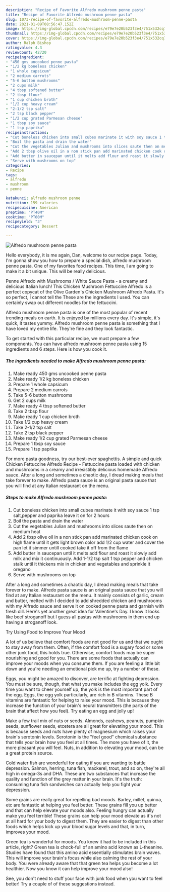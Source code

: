 ```yaml
---
description: "Recipe of Favorite Alfredo mushroom penne pasta"
title: "Recipe of Favorite Alfredo mushroom penne pasta"
slug: 1073-recipe-of-favorite-alfredo-mushroom-penne-pasta
date: 2021-01-09T08:56:47.152Z
image: https://img-global.cpcdn.com/recipes/e79e7e20b523f3e4/751x532cq70/alfredo-mushroom-penne-pasta-recipe-main-photo.jpg
thumbnail: https://img-global.cpcdn.com/recipes/e79e7e20b523f3e4/751x532cq70/alfredo-mushroom-penne-pasta-recipe-main-photo.jpg
cover: https://img-global.cpcdn.com/recipes/e79e7e20b523f3e4/751x532cq70/alfredo-mushroom-penne-pasta-recipe-main-photo.jpg
author: Ralph Bishop
ratingvalue: 4.3
reviewcount: 42720
recipeingredient:
- "450 gms uncooked penne pasta"
- "1/2 kg boneless chicken"
- "1 whole capsicum"
- "2 medium carrots"
- "5-6 button mushrooms"
- "2 cups milk"
- "4 tbsp softened butter"
- "2 tbsp flour"
- "1 cup chicken broth"
- "1/2 cup heavy cream"
- "2-1/2 tsp salt"
- "2 tsp black pepper"
- "1/2 cup grated Parmesan cheese"
- "1 tbsp soy sauce"
- "1 tsp paprika"
recipeinstructions:
- "Cut boneless chicken into small cubes marinate it with soy sauce 1 tsp salt,pepper and paprika leave it on for 2 hours"
- "Boil the pasta and drain the water"
- "Cut the vegetables Julian and mushrooms into slices saute then on medium heat"
- "Add 2 tbsp olive oil in a non stick pan add marinated chicken cook on high flame until it gets light brown color add 1/2 cup water and cover the pan let it simmer untill cooked take it off from the flame"
- "Add butter in saucepan until it melts add flour and roast it slowly add milk and mix it continuously. Add 1-1/2 tsp salt 1 tsp pepper and chicken stalk until it thickens mix in chicken and vegetables and sprinkle it oregano"
- "Serve with mushrooms on top"
categories:
- Recipe
tags:
- alfredo
- mushroom
- penne

katakunci: alfredo mushroom penne 
nutrition: 159 calories
recipecuisine: American
preptime: "PT40M"
cooktime: "PT60M"
recipeyield: "3"
recipecategory: Dessert

---
```



![Alfredo mushroom penne pasta](https://img-global.cpcdn.com/recipes/e79e7e20b523f3e4/751x532cq70/alfredo-mushroom-penne-pasta-recipe-main-photo.jpg)

Hello everybody, it is me again, Dan, welcome to our recipe page. Today, I'm gonna show you how to prepare a special dish, alfredo mushroom penne pasta. One of my favorites food recipes. This time, I am going to make it a bit unique. This will be really delicious.

Penne Alfredo with Mushrooms / White Sauce Pasta - a creamy and delicious Italian lunch! This Chicken Mushroom Fettuccine Alfredo is a perfect copycat of the Olive Garden&#39;s Chicken Mushroom Alfredo Pasta. It&#39;s so perfect, I cannot tell the These are the ingredients I used. You can certainly swap out different noodles for the fettuccini.

Alfredo mushroom penne pasta is one of the most popular of recent trending meals on earth. It is enjoyed by millions every day. It's simple, it's quick, it tastes yummy. Alfredo mushroom penne pasta is something that I have loved my entire life. They're fine and they look fantastic.


To get started with this particular recipe, we must prepare a few components. You can have alfredo mushroom penne pasta using 15 ingredients and 6 steps. Here is how you cook it.

<!--inarticleads1-->

##### The ingredients needed to make Alfredo mushroom penne pasta:

1. Make ready 450 gms uncooked penne pasta
1. Make ready 1/2 kg boneless chicken
1. Prepare 1 whole capsicum
1. Prepare 2 medium carrots
1. Take 5-6 button mushrooms
1. Get 2 cups milk
1. Make ready 4 tbsp softened butter
1. Take 2 tbsp flour
1. Make ready 1 cup chicken broth
1. Take 1/2 cup heavy cream
1. Take 2-1/2 tsp salt
1. Take 2 tsp black pepper
1. Make ready 1/2 cup grated Parmesan cheese
1. Prepare 1 tbsp soy sauce
1. Prepare 1 tsp paprika


For more pasta goodness, try our best-ever spaghettis. A simple and quick Chicken Fettuccine Alfredo Recipe - Fettuccine pasta loaded with chicken and mushrooms in a creamy and irresistibly delicious homemade Alfredo sauce. After a long and sometimes a chaotic day, I dread making meals that take forever to make. Alfredo pasta sauce is an original pasta sauce that you will find at any Italian restaurant on the menu. 

<!--inarticleads2-->

##### Steps to make Alfredo mushroom penne pasta:

1. Cut boneless chicken into small cubes marinate it with soy sauce 1 tsp salt,pepper and paprika leave it on for 2 hours
1. Boil the pasta and drain the water
1. Cut the vegetables Julian and mushrooms into slices saute then on medium heat
1. Add 2 tbsp olive oil in a non stick pan add marinated chicken cook on high flame until it gets light brown color add 1/2 cup water and cover the pan let it simmer untill cooked take it off from the flame
1. Add butter in saucepan until it melts add flour and roast it slowly add milk and mix it continuously. Add 1-1/2 tsp salt 1 tsp pepper and chicken stalk until it thickens mix in chicken and vegetables and sprinkle it oregano
1. Serve with mushrooms on top


After a long and sometimes a chaotic day, I dread making meals that take forever to make. Alfredo pasta sauce is an original pasta sauce that you will find at any Italian restaurant on the menu. It mainly consists of garlic, cream and butter, melted with I decided to add shredded chicken and mushrooms with my Alfredo sauce and serve it on cooked penne pasta and garnish with fresh dill. Here&#39;s yet another great idea for Valentine&#39;s Day. I know it looks like beef stroganoff but I guess all pastas with mushrooms in them end up having a stroganoff look. 

Try Using Food to Improve Your Mood


A lot of us believe that comfort foods are not good for us and that we ought to stay away from them. Often, if the comfort food is a sugary food or some other junk food, this holds true. Otherwise, comfort foods may be super nourishing and good for you. There are some foods that actually can improve your moods when you consume them. If you are feeling a little bit down and you're needing an emotional pick me up, try a number of these.

Eggs, you might be amazed to discover, are terrific at fighting depression. You must be sure, though, that what you make includes the egg yolk. Every time you want to cheer yourself up, the yolk is the most important part of the egg. Eggs, the egg yolk particularly, are rich in B vitamins. These B vitamins are fantastic for helping to raise your mood. This is because they increase the function of your brain's neural transmitters (the parts of the brain that affect how you feel). Try eating an egg and jolly up!

Make a few trail mix of nuts or seeds. Almonds, cashews, peanuts, pumpkin seeds, sunflower seeds, etcetera are all great for elevating your mood. This is because seeds and nuts have plenty of magnesium which raises your brain's serotonin levels. Serotonin is the "feel good" chemical substance that tells your brain how you feel at all times. The more you have of it, the more pleasant you will feel. Nuts, in addition to elevating your mood, can be a great protein source.

Cold water fish are wonderful for eating if you are wanting to battle depression. Salmon, herring, tuna fish, mackerel, trout, and so on, they're all high in omega-3s and DHA. These are two substances that increase the quality and function of the grey matter in your brain. It's the truth: consuming tuna fish sandwiches can actually help you fight your depression. 

Some grains are really great for repelling bad moods. Barley, millet, quinoa, etc are fantastic at helping you feel better. These grains fill you up better and that can help elevate your moods also. Feeling hungry can actually make you feel terrible! These grains can help your mood elevate as it's not at all hard for your body to digest them. They are easier to digest than other foods which helps kick up your blood sugar levels and that, in turn, improves your mood.

Green tea is wonderful for moods. You knew it had to be included in this article, right? Green tea is chock-full of an amino acid known as L-theanine. Studies have found that this amino acid essentially stimulates brain waves. This will improve your brain's focus while also calming the rest of your body. You were already aware that that green tea helps you become a lot healthier. Now you know it can help improve your mood also!

See, you don't need to stuff your face with junk food when you want to feel better! Try  a  couple of  of  these  suggestions  instead.

